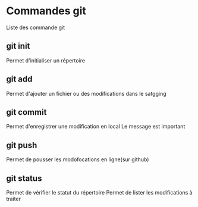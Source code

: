 # Commandes git

Liste des commande git

## git init
Permet d'initialiser un répertoire

## git add
Permet d'ajouter un fichier ou des modifications dans le satgging

## git commit
Permet d'enregistrer une modification en local
Le message est important

## git push
Permet de pousser les modofocations en ligne(sur github)

## git status
Permet de vérifier le statut du répertoire
Permet de lister les modifications à traiter
